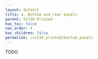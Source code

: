 ```yaml
---
layout: default
title: 4. Bottom and rear panels
parent: Vz330 Printed
has_toc: false
nav_order: 4
has_children: false
permalink: /vz330_printed/bottom_panels
---
```


TODO
